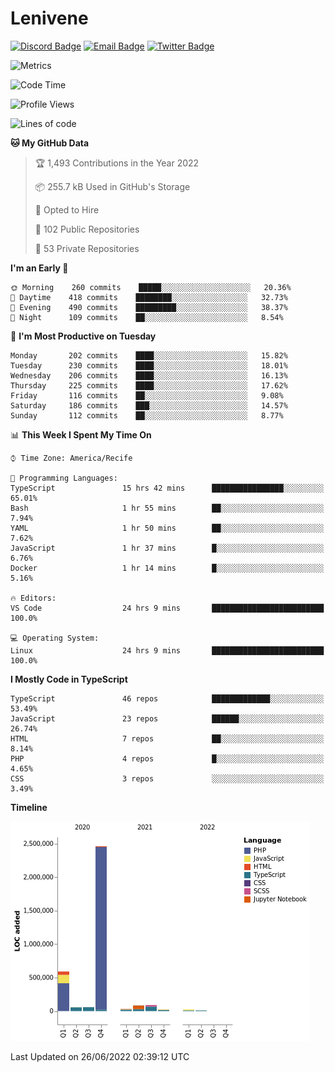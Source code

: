 # Lenivene

[![Discord Badge](https://img.shields.io/badge/-Lenivene%230715-black?style=flat-square&logo=Discord&logoColor=white)](http://discord.com/)
[![Email Badge](https://img.shields.io/badge/-lenivene@msn.com-black?style=flat-square&logo=Gmail&logoColor=white&link=mailto:lenivene@msn.com)](mailto:lenivene@msn.com)
[![Twitter Badge](https://img.shields.io/badge/-@enevinel-black?style=flat-square&logo=twitter&logoColor=white&link=https://twitter.com/enevinel)](https://twitter.com/enevinel)

<!-- https://github-readme-stats.vercel.app/api?username=lenivene&show_icons=true -->

<img src="https://metrics.lecoq.io/lenivene?template=classic&config.timezone=America%2FRecife" alt="Metrics" />

<!--START_SECTION:waka-->
![Code Time](http://img.shields.io/badge/Code%20Time-257%20hrs%2026%20mins-blue)

![Profile Views](http://img.shields.io/badge/Profile%20Views-11-blue)

![Lines of code](https://img.shields.io/badge/From%20Hello%20World%20I%27ve%20Written-3%20Million%20lines%20of%20code-blue)

**🐱 My GitHub Data** 

> 🏆 1,493 Contributions in the Year 2022
 > 
> 📦 255.7 kB Used in GitHub's Storage 
 > 
> 💼 Opted to Hire
 > 
> 📜 102 Public Repositories 
 > 
> 🔑 53 Private Repositories  
 > 
**I'm an Early 🐤** 

```text
🌞 Morning    260 commits    █████░░░░░░░░░░░░░░░░░░░░   20.36% 
🌆 Daytime    418 commits    ████████░░░░░░░░░░░░░░░░░   32.73% 
🌃 Evening    490 commits    █████████░░░░░░░░░░░░░░░░   38.37% 
🌙 Night      109 commits    ██░░░░░░░░░░░░░░░░░░░░░░░   8.54%

```
📅 **I'm Most Productive on Tuesday** 

```text
Monday       202 commits    ████░░░░░░░░░░░░░░░░░░░░░   15.82% 
Tuesday      230 commits    ████░░░░░░░░░░░░░░░░░░░░░   18.01% 
Wednesday    206 commits    ████░░░░░░░░░░░░░░░░░░░░░   16.13% 
Thursday     225 commits    ████░░░░░░░░░░░░░░░░░░░░░   17.62% 
Friday       116 commits    ██░░░░░░░░░░░░░░░░░░░░░░░   9.08% 
Saturday     186 commits    ███░░░░░░░░░░░░░░░░░░░░░░   14.57% 
Sunday       112 commits    ██░░░░░░░░░░░░░░░░░░░░░░░   8.77%

```


📊 **This Week I Spent My Time On** 

```text
⌚︎ Time Zone: America/Recife

💬 Programming Languages: 
TypeScript               15 hrs 42 mins      ████████████████░░░░░░░░░   65.01% 
Bash                     1 hr 55 mins        ██░░░░░░░░░░░░░░░░░░░░░░░   7.94% 
YAML                     1 hr 50 mins        ██░░░░░░░░░░░░░░░░░░░░░░░   7.62% 
JavaScript               1 hr 37 mins        █░░░░░░░░░░░░░░░░░░░░░░░░   6.76% 
Docker                   1 hr 14 mins        █░░░░░░░░░░░░░░░░░░░░░░░░   5.16%

🔥 Editors: 
VS Code                  24 hrs 9 mins       █████████████████████████   100.0%

💻 Operating System: 
Linux                    24 hrs 9 mins       █████████████████████████   100.0%

```

**I Mostly Code in TypeScript** 

```text
TypeScript               46 repos            █████████████░░░░░░░░░░░░   53.49% 
JavaScript               23 repos            ██████░░░░░░░░░░░░░░░░░░░   26.74% 
HTML                     7 repos             ██░░░░░░░░░░░░░░░░░░░░░░░   8.14% 
PHP                      4 repos             █░░░░░░░░░░░░░░░░░░░░░░░░   4.65% 
CSS                      3 repos             ░░░░░░░░░░░░░░░░░░░░░░░░░   3.49%

```


**Timeline**

![Chart not found](https://raw.githubusercontent.com/lenivene/lenivene/master/charts/bar_graph.png) 


 Last Updated on 26/06/2022 02:39:12 UTC
<!--END_SECTION:waka-->